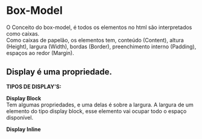 # Box-Model
O Conceito do box-model, é todos os elementos no html são interpretados como caixas. <br> Como caixas de papelão, os elementos tem, conteúdo (Content), altura (Height), largura (Width), bordas (Border), preenchimento interno (Padding), espaços ao redor (Margin). 

**Display é uma propriedade.**
--------
**TIPOS DE DISPLAY'S:**

**Display Block** <br>
Tem algumas propriedades, e uma delas é sobre a largura. A largura de um elemento do tipo display block, esse elemento vai ocupar todo o espaço disponível. 

**Display Inline** <br>

